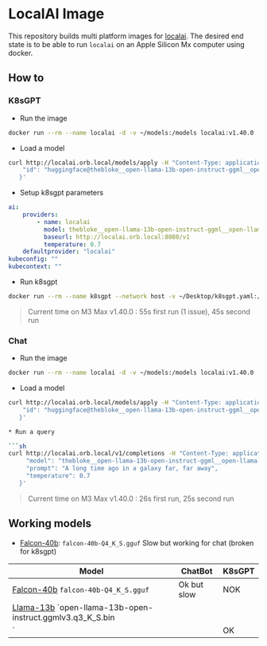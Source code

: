 # LocalAI Image

This repository builds multi platform images for [localai](https://localai.io/).
The desired end state is to be able to run `localai` on an Apple Silicon Mx computer using docker.

## How to

### K8sGPT

* Run the image

```sh
docker run --rm --name localai -d -v ~/models:/models localai:v1.40.0 --threads 16 --models-path /model
```

* Load a model
```sh
curl http://localai.orb.local/models/apply -H "Content-Type: application/json" -d '{
    "id": "huggingface@thebloke__open-llama-13b-open-instruct-ggml__open-llama-13b-open-instruct.ggmlv3.q3_k_m.bin"
   }'
```

* Setup k8sgpt parameters
```yaml
ai:
    providers:
        - name: localai
          model: thebloke__open-llama-13b-open-instruct-ggml__open-llama-13b-open-instruct.ggmlv3.q3_k_m.bin
          baseurl: http://localai.orb.local:8080/v1
          temperature: 0.7
    defaultprovider: "localai"
kubeconfig: ""
kubecontext: ""
```

* Run k8sgpt
```sh
docker run --rm --name k8sgpt --network host -v ~/Desktop/k8sgpt.yaml:/home/root/.k8sgpt.yaml -v ~/.kube/config:/home/root/config ghcr.io/k8sgpt-ai/k8sgpt:dev-202311291513 analyze --backend localai --kubeconfig "/home/root/config" --config "/home/root/.k8sgpt.yaml" -e
```

> Current time on M3 Max v1.40.0 : 55s first run (1 issue), 45s second run

### Chat 

* Run the image

```sh
docker run --rm --name localai -d -v ~/models:/models localai:v1.40.0 --threads 16 --models-path /model
```

* Load a model
```sh
curl http://localai.orb.local/models/apply -H "Content-Type: application/json" -d '{
    "id": "huggingface@thebloke__open-llama-13b-open-instruct-ggml__open-llama-13b-open-instruct.ggmlv3.q3_k_m.bin"
   }'

* Run a query

```sh
curl http://localai.orb.local/v1/completions -H "Content-Type: application/json" -d '{
     "model": "thebloke__open-llama-13b-open-instruct-ggml__open-llama-13b-open-instruct.ggmlv3.q3_k_m.bin",
     "prompt": "A long time ago in a galaxy far, far away",
     "temperature": 0.7
   }'
```
> Current time on M3 Max v1.40.0 : 26s first run, 25s second run 

## Working models

* [Falcon-40b](https://huggingface.co/YokaiKoibito/falcon-40b-GGUF/tree/main): `falcon-40b-Q4_K_S.gguf` Slow but working for chat (broken for k8sgpt)

| Model    | ChatBot    | K8sGPT    |
|---------------- | --------------- | --------------- |
| [Falcon-40b](https://huggingface.co/YokaiKoibito/falcon-40b-GGUF)   `falcon-40b-Q4_K_S.gguf` | Ok but slow    | NOK    |
| [Llama-13b](TheBloke/open-llama-13b-open-instruct-GGML) `open-llama-13b-open-instruct.ggmlv3.q3_K_S.bin
` |  | OK | 

